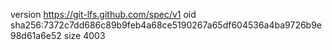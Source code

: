 version https://git-lfs.github.com/spec/v1
oid sha256:7372c7dd686c89b9feb4a68ce5190267a65df604536a4ba9726b9e98d61a6e52
size 4003
